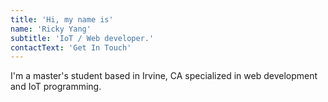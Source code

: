 ```yaml
---
title: 'Hi, my name is'
name: 'Ricky Yang'
subtitle: 'IoT / Web developer.'
contactText: 'Get In Touch'
---
```


I'm a master's student based in Irvine, CA specialized in web development and IoT programming.
